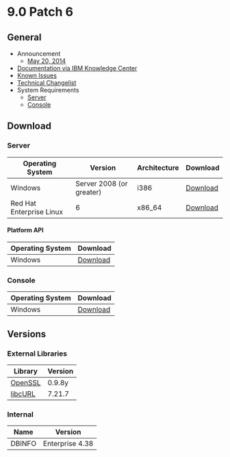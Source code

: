 # 9.0 Patch 6 

## General
* Announcement
	* [May 20, 2014](http://bigmail.bigfix.com/pipermail/besadmin-announcements/2014-May/002187.html)
* [Documentation via IBM Knowledge Center](https://www-01.ibm.com/support/knowledgecenter/SS63NW_9.0.0/com.ibm.tivoli.tem.doc_9.0/welcome/IEM90_landing.html)
* [Known Issues](https://www-01.ibm.com/support/docview.wss?uid=swg21628247)
* [Technical Changelist](https://support.bigfix.com/bes/changes/fullchangelist-90.txt)
* System Requirements
	* [Server](https://www-01.ibm.com/support/docview.wss?uid=swg21505691)
	* [Console](https://www-01.ibm.com/support/docview.wss?uid=swg21505693)

## Download

### Server
| Operating System | Version | Architecture | Download |
| ---------------- | ------- | ------------ | -------- |
| Windows | Server 2008 (or greater) | i386 | [Download](http://software.bigfix.com/download/bes/90/BigFix-BES-Server-9.0.853.0.exe) |
| Red Hat Enterprise Linux | 6 | x86_64 | [Download](http://software.bigfix.com/download/bes/90/ServerInstaller_9.0.853.0-rhel.tgz) |

#### Platform API
| Operating System | Download |
| ---------------- | -------- |
| Windows | [Download](http://software.bigfix.com/download/bes/90/BigFix-BES-ServerAPI-9.0.853.0.exe) |

### Console
| Operating System | Download |
| ---------------- | -------- |
| Windows | [Download](http://software.bigfix.com/download/bes/90/BigFix-BES-Console-9.0.853.0.exe) |

## Versions

### External Libraries
| Library | Version |
| ------- | ------- |
| [OpenSSL](https://www.openssl.org) | 0.9.8y |
| [libcURL](http://curl.haxx.se/libcurl/) | 7.21.7 |

### Internal
| Name | Version |
| ---- | ------- |
| DBINFO | Enterprise 4.38 |
